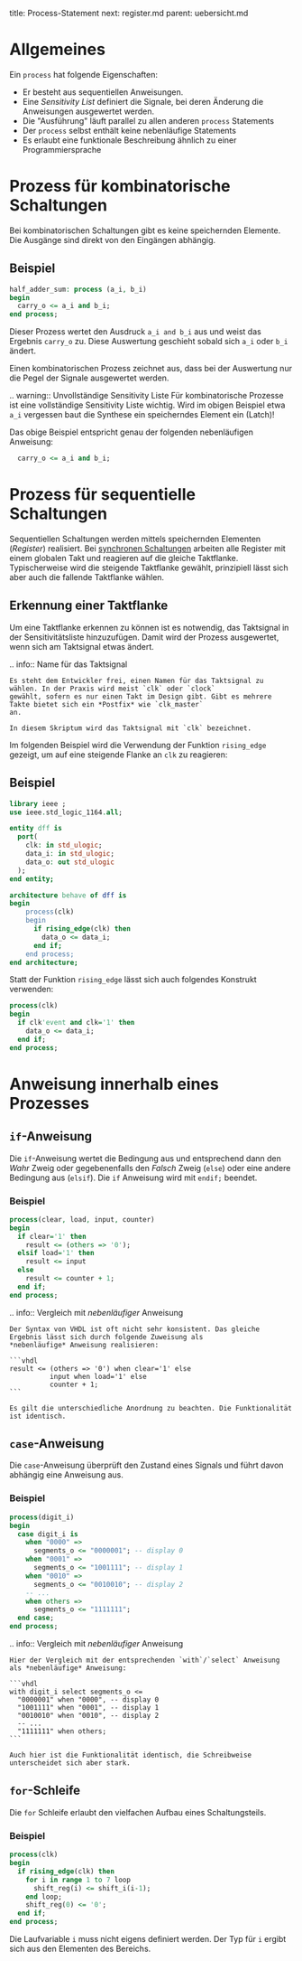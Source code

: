 title: Process-Statement
next: register.md
parent: uebersicht.md

# Allgemeines
Ein `process` hat folgende Eigenschaften:

* Er besteht aus sequentiellen Anweisungen.
* Eine *Sensitivity List* definiert die Signale, bei deren Änderung die Anweisungen ausgewertet werden.
* Die "Ausführung" läuft parallel zu allen anderen `process` Statements
* Der `process` selbst enthält keine nebenläufige Statements
* Es erlaubt eine funktionale Beschreibung ähnlich zu einer Programmiersprache

# Prozess für kombinatorische Schaltungen
Bei kombinatorischen Schaltungen gibt es keine speichernden Elemente. Die Ausgänge sind direkt von den Eingängen abhängig.

## Beispiel

```vhdl
half_adder_sum: process (a_i, b_i)
begin
  carry_o <= a_i and b_i;
end process;
```

Dieser Prozess wertet den Ausdruck `a_i and b_i` aus und weist das Ergebnis `carry_o` zu. Diese Auswertung geschieht
sobald sich `a_i` oder `b_i` ändert.

Einen kombinatorischen Prozess zeichnet aus, dass bei der Auswertung nur die Pegel der Signale ausgewertet werden.

.. warning:: Unvollständige Sensitivity Liste
    Für kombinatorische Prozesse ist eine vollständige Sensitivity Liste wichtig. Wird im obigen Beispiel etwa `a_i`
    vergessen baut die Synthese ein speicherndes Element ein (Latch)!

Das obige Beispiel entspricht genau der folgenden nebenläufigen Anweisung:

```vhdl
  carry_o <= a_i and b_i;
```

# Prozess für sequentielle Schaltungen
Sequentiellen Schaltungen werden mittels speichernden Elementen (*Register*) realisiert. Bei
[synchronen Schaltungen](../grundlagen_der_digitaltechnik/synchrones_design.html) arbeiten alle Register mit
einem globalen Takt und reagieren auf die gleiche Taktflanke. Typischerweise wird die steigende Taktflanke gewählt,
prinzipiell lässt sich aber auch die fallende Taktflanke wählen.

## Erkennung einer Taktflanke
Um eine Taktflanke erkennen zu können ist es notwendig, das Taktsignal in der Sensitivitätsliste hinzuzufügen. Damit wird
der Prozess ausgewertet, wenn sich am Taktsignal etwas ändert.

.. info:: Name für das Taktsignal

    Es steht dem Entwickler frei, einen Namen für das Taktsignal zu wählen. In der Praxis wird meist `clk` oder `clock`
    gewählt, sofern es nur einen Takt im Design gibt. Gibt es mehrere Takte bietet sich ein *Postfix* wie `clk_master`
    an.

    In diesem Skriptum wird das Taktsignal mit `clk` bezeichnet.

Im folgenden Beispiel wird die Verwendung der Funktion `rising_edge` gezeigt, um auf eine steigende Flanke an `clk` zu
reagieren:

## Beispiel
```vhdl
library ieee ;
use ieee.std_logic_1164.all;

entity dff is
  port(
    clk: in std_ulogic;
    data_i: in std_ulogic;
    data_o: out std_ulogic
  );
end entity;

architecture behave of dff is
begin
    process(clk)
    begin
      if rising_edge(clk) then
        data_o <= data_i;
      end if;
    end process;
end architecture;
```

Statt der Funktion `rising_edge` lässt sich auch folgendes Konstrukt verwenden:

```vhdl
process(clk)
begin
  if clk'event and clk='1' then
    data_o <= data_i;
  end if;
end process;
```

# Anweisung innerhalb eines Prozesses
## `if`-Anweisung
Die `if`-Anweisung wertet die Bedingung aus und entsprechend dann den *Wahr* Zweig oder gegebenenfalls den *Falsch*
Zweig (`else`) oder eine andere Bedingung aus (`elsif`). Die `if` Anweisung wird mit `endif;` beendet.

### Beispiel

```vhdl
process(clear, load, input, counter)
begin
  if clear='1' then
    result <= (others => '0');
  elsif load='1' then
    result <= input
  else
    result <= counter + 1;
  end if;
end process;
```

.. info:: Vergleich mit *nebenläufiger* Anweisung

    Der Syntax von VHDL ist oft nicht sehr konsistent. Das gleiche Ergebnis lässt sich durch folgende Zuweisung als
    *nebenläufige* Anweisung realisieren:

    ```vhdl
    result <= (others => '0') when clear='1' else
              input when load='1' else
              counter + 1;
    ```

    Es gilt die unterschiedliche Anordnung zu beachten. Die Funktionalität ist identisch.

## `case`-Anweisung
Die `case`-Anweisung überprüft den Zustand eines Signals und führt davon abhängig eine Anweisung aus.

### Beispiel
```vhdl
process(digit_i)
begin
  case digit_i is
    when "0000" =>
      segments_o <= "0000001"; -- display 0
    when "0001" =>
      segments_o <= "1001111"; -- display 1
    when "0010" =>
      segments_o <= "0010010"; -- display 2
    -- ...
    when others =>
      segments_o <= "1111111";
  end case;
end process;
```

.. info:: Vergleich mit *nebenläufiger* Anweisung

    Hier der Vergleich mit der entsprechenden `with`/`select` Anweisung als *nebenläufige* Anweisung:

    ```vhdl
    with digit_i select segments_o <=
      "0000001" when "0000", -- display 0
      "1001111" when "0001", -- display 1
      "0010010" when "0010", -- display 2
      -- ...
      "1111111" when others;
    ```

    Auch hier ist die Funktionalität identisch, die Schreibweise unterscheidet sich aber stark.

## `for`-Schleife
Die `for` Schleife erlaubt den vielfachen Aufbau eines Schaltungsteils.

### Beispiel
```vhdl
process(clk)
begin
  if rising_edge(clk) then
    for i in range 1 to 7 loop
      shift_reg(i) <= shift_i(i-1);
    end loop;
    shift_reg(0) <= '0';
  end if;
end process;
```

Die Laufvariable `i` muss nicht eigens definiert werden. Der Typ für `i` ergibt sich aus den Elementen des Bereichs.
